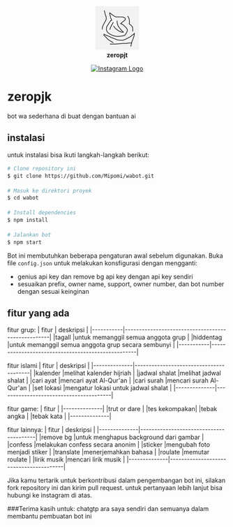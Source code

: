 <p align="center">
    <img src="Untitled-1.png" alt="foto bot" width="100"/><br>
    <b>zeropjt</b>
</p>
<p align="center">
  <a href="https://instagram.com/tnyeouu" target="_blank">
    <img src="https://upload.wikimedia.org/wikipedia/commons/a/a5/Instagram_icon.png" alt="Instagram Logo" width="25"/>
  </a>
</p>

# zeropjk

bot wa sederhana di buat dengan bantuan ai

## instalasi

untuk instalasi bisa ikuti langkah-langkah berikut:

```bash
# Clone repository ini
$ git clone https://github.com/Mipomi/wabot.git

# Masuk ke direktori proyek
$ cd wabot

# Install dependencies
$ npm install

# Jalankan bot
$ npm start
```
Bot ini membutuhkan beberapa pengaturan awal sebelum digunakan. Buka file `config.json` untuk melakukan konsfigurasi dengan mengganti:
- genius api key dan remove bg api key dengan api key sendiri
- sesuaikan prefix, owner name, support, owner number, dan bot number dengan sesuai keinginan

## fitur yang ada
fitur grup:
|   fitur   |                   deskripsi                       |
|-----------|---------------------------------------------------|
|tagall     |untuk memanggil semua anggota grup                 |
|hiddentag  |untuk memanggil semua anggota grup secara sembunyi |
|-----------|---------------------------------------------------|

fitur islami
|   fitur      |               deskripsi                |
|--------------|----------------------------------------|
|kalender      |melihat kalender hijriah                |
|jadwal shalat |melihat jadwal shalat                   |
|cari ayat     |mencari ayat Al-Qur'an                  |
|cari surah    |mencari surah Al-Qur'an                 |
|set lokasi    |mengatur lokasi untuk jadwal shalat     |
|--------------|----------------------------------------|

fitur game:
|   fitur      |
|--------------|
|trut or dare  |
|tes kekompakan|
|tebak angka   |
|tebak kata    |
|--------------|

fitur lainnya:
|   fitur      |               deskripsi                |
|--------------|----------------------------------------|
|remove bg     |untuk menghapus background dari gambar  |
|confess       |melakukan confess secara anonim         |
|sticker       |mengubah foto menjadi stiker            |
|translate     |menerjemahkan bahasa                    |
|roulate       |memutar roulate                         |
|lirik musik   |mencari lirik musik                     |
|--------------|----------------------------------------|

Jika kamu tertarik untuk berkontribusi dalam pengembangan bot ini, silakan fork repository ini dan kirim pull request. untuk pertanyaan lebih lanjut bisa hubungi ke instagram di atas.

###Terima kasih untuk:
chatgtp
ara
saya sendiri
dan semuanya dalam membantu pembuatan bot ini
